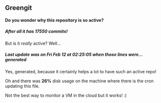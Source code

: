 ## Greengit

#### Do you wonder why this repository is so active?

##### After all it has 17550 commits!

But is it *really* active? Well...

##### Last update was on Fri Feb 12 at 02:25:05 when those lines were... generated

Yes, generated, because it certainly helps a lot to have such an active repo!

Oh and there was **26%** disk usage on the machine
where there is the cron updating this file.

Not the best way to monitor a VM in the cloud but it works! :)
